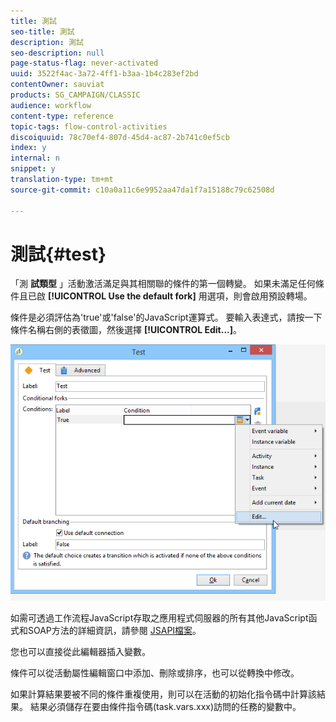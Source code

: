 ```yaml
---
title: 測試
seo-title: 測試
description: 測試
seo-description: null
page-status-flag: never-activated
uuid: 3522f4ac-3a72-4ff1-b3aa-1b4c283ef2bd
contentOwner: sauviat
products: SG_CAMPAIGN/CLASSIC
audience: workflow
content-type: reference
topic-tags: flow-control-activities
discoiquuid: 78c70ef4-807d-45d4-ac87-2b741c0ef5cb
index: y
internal: n
snippet: y
translation-type: tm+mt
source-git-commit: c10a0a11c6e9952aa47da1f7a15188c79c62508d

---
```



# 測試{#test}

「測 **試類型** 」活動激活滿足與其相關聯的條件的第一個轉變。 如果未滿足任何條件且已啟 **[!UICONTROL Use the default fork]** 用選項，則會啟用預設轉場。

條件是必須評估為&#39;true&#39;或&#39;false&#39;的JavaScript運算式。 要輸入表達式，請按一下條件名稱右側的表徵圖，然後選擇 **[!UICONTROL Edit...]**。

![](assets/edit_test.png)

如需可透過工作流程JavaScript存取之應用程式伺服器的所有其他JavaScript函式和SOAP方法的詳細資訊，請參閱 [JSAPI檔案](http://docs.campaign.adobe.com/doc/AC/en/jsapi/p-1.html)。

您也可以直接從此編輯器插入變數。

條件可以從活動屬性編輯窗口中添加、刪除或排序，也可以從轉換中修改。

如果計算結果要被不同的條件重複使用，則可以在活動的初始化指令碼中計算該結果。 結果必須儲存在要由條件指令碼(task.vars.xxx)訪問的任務的變數中。
